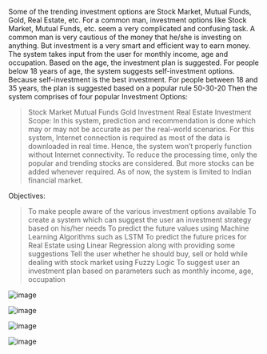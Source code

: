 Some of the trending investment options are Stock Market, Mutual Funds, Gold, Real Estate, etc. For a common man, investment options like Stock Market, Mutual Funds, etc. seem a very complicated and confusing task. A common man is very cautious of the money that he/she is investing on anything. But investment is a very smart and efficient way to earn money.
The system takes input from the user for monthly income, age and occupation. Based on the age, the investment plan is suggested. For people below 18 years of age, the system suggests self-investment options. Because self-investment is the best investment. For people between 18 and 35 years, the plan is suggested based on a popular rule 50-30-20
Then the system comprises of four popular Investment Options:
>	Stock Market
>	Mutual Funds
>	Gold Investment
>	Real Estate Investment
Scope:
>	In this system, prediction and recommendation is done which may or may not be accurate as per the real-world scenarios.
>	For this system, Internet connection is required as most of the data is downloaded in real time. Hence, the system won’t properly function without Internet connectivity.
>	To reduce the processing time, only the popular and trending stocks are considered. But more stocks can be added whenever required.
>	As of now, the system is limited to Indian financial market.

Objectives:
>	To make people aware of the various investment options available
>	To create a system which can suggest the user an investment strategy based on his/her needs
>	To predict the future values using Machine Learning Algorithms such as LSTM
>	To predict the future prices for Real Estate using Linear Regression along with providing some suggestions
>	Tell the user whether he should buy, sell or hold while dealing with stock market using Fuzzy Logic
>	To suggest user an investment plan based on parameters such as monthly income, age, occupation

![image](https://github.com/user-attachments/assets/547db480-baa4-4f48-b86e-385be837158f)

![image](https://github.com/user-attachments/assets/243a973f-fe3f-4a24-a84d-a70e88f9e7c3)

![image](https://github.com/user-attachments/assets/84c7769c-4606-4dac-8fb8-2e178e544a91)

![image](https://github.com/user-attachments/assets/773c40ab-9a40-4054-abba-bf2cbbb8361a)





